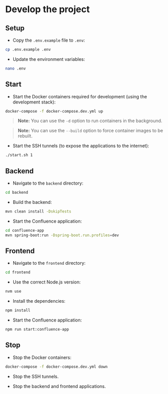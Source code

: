 # Develop the project

## Setup

- Copy the `.env.example` file to `.env`:

```bash
cp .env.example .env
```

- Update the environment variables:

```bash
nano .env
```

## Start

- Start the Docker containers required for development (using the development stack):

```bash
docker-compose -f docker-compose.dev.yml up
```

> **Note:**
> You can use the `-d` option to run containers in the background.

> **Note:**
> You can use the `--build` option to force container images to be rebuilt.

- Start the SSH tunnels (to expose the applications to the internet):

```bash
./start.sh 1
```

## Backend

- Navigate to the `backend` directory:

```bash
cd backend
```

- Build the backend:

```bash
mvn clean install -DskipTests
```

- Start the Confluence application:

```bash
cd confluence-app
mvn spring-boot:run -Dspring-boot.run.profiles=dev
```

## Frontend

- Navigate to the `frontend` directory:

```bash
cd frontend
```

- Use the correct Node.js version:

```bash
nvm use
```

- Install the dependencies:

```bash
npm install
```

- Start the Confluence application:

```bash
npm run start:confluence-app
```

## Stop

- Stop the Docker containers:

```bash
docker-compose -f docker-compose.dev.yml down
```

- Stop the SSH tunnels.

- Stop the backend and frontend applications.
